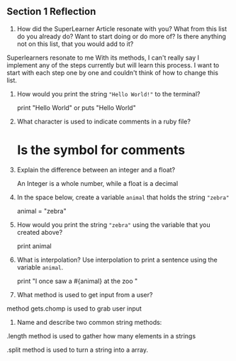 ## Section 1 Reflection

1. How did the SuperLearner Article resonate with you? What from this list do you already do? Want to start doing or do more of? Is there anything not on this list, that you would add to it?


 Superlearners resonate to me With its methods, I can't really say I implement any of the steps currently but will learn this process. I want to start with each step one by one and
 couldn't think of how to change this list.


1. How would you print the string `"Hello World!"` to the terminal?

   print "Hello World" or puts "Hello World"



1. What character is used to indicate comments in a ruby file?

    # Is the symbol for comments


1. Explain the difference between an integer and a float?

    An Integer is a whole number, while a float is a decimal

1. In the space below, create a variable `animal` that holds the string `"zebra"`

    animal = "zebra"


1. How would you print the string `"zebra"` using the variable that you created above?

   print animal


1. What is interpolation? Use interpolation to print a sentence using the variable `animal`.

   print "I once saw a #{animal} at the zoo "


1. What method is used to get input from a user?

  method gets.chomp is used to grab user input

1. Name and describe two common string methods:


  .length method is used to gather how many elements in a strings


  .split method is used to turn a string into a array.
